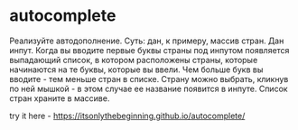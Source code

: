 # autocomplete

Реализуйте автодополнение. Суть: дан, к примеру, массив стран. Дан инпут. Когда вы вводите первые буквы страны под инпутом появляется выпадающий список, в котором расположены страны, которые начинаются на те буквы, которые вы ввели. Чем больше букв вы вводите - тем меньше стран в списке. Страну можно выбрать, кликнув по ней мышкой - в этом случае ее название появится в инпуте. Список стран храните в массиве.


try it here  - https://itsonlythebeginning.github.io/autocomplete/
